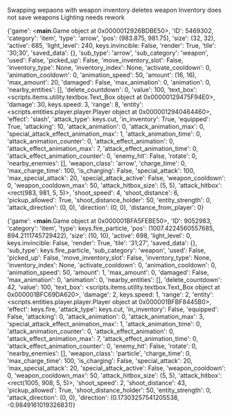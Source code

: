 Swapping wepaons with weapon inventory deletes weapon
Inventory does not save weapons
Lighting needs rework



{'game': <__main__.Game object at 0x0000012926BDBE50>, 'ID': 5469302, 'category': 'item', 'type': 'arrow', 'pos': (983.875, 981.75), 'size': (32, 32), 'active': 685, 'light_level': 240, keys.invincible: False, 'render': True, 'tile': '30;30', 'saved_data': {}, 'sub_type': 'arrow', 'sub_category': 'weapon', 'used': False, 'picked_up': False, 'move_inventory_slot': False, 'inventory_type': None, 'inventory_index': None, 'activate_cooldown': 0, 'animation_cooldown': 0, 'animation_speed': 50, 'amount': (16, 16), 'max_amount': 20, 'damaged': False, 'max_animation': 0, 'animation': 0, 'nearby_entities': [], 'delete_countdown': 0, 'value': 100, 'text_box': <scripts.items.utility.textbox.Text_Box object at 0x00000129475F94E0>, 'damage': 30, keys.speed: 3, 'range': 8, 'entity': <scripts.entities.player.player.Player object at 0x0000012940464460>, 'effect': 'slash', 'attack_type': keys.cut, 'in_inventory': True, 'equipped': True, 'attacking': 10, 'attack_animation': 0, 'attack_animation_max': 0, 'special_attack_effect_animation_max': 1, 'attack_animation_time': 0, 'attack_animation_counter': 0, 'attack_effect_animation': 0, 'attack_effect_animation_max': 7, 'attack_effect_animation_time': 0, 'attack_effect_animation_counter': 0, 'enemy_hit': False, 'rotate': 0, 'nearby_enemies': [], 'weapon_class': 'arrow', 'charge_time': 0, 'max_charge_time': 100, 'is_charging': False, 'special_attack': 100, 'max_special_attack': 20, 'special_attack_active': False, 'weapon_cooldown': 0, 'weapon_cooldown_max': 50, 'attack_hitbox_size': (5, 5), 'attack_hitbox': <rect(983, 981, 5, 5)>, 'shoot_speed': 4, 'shoot_distance': 6, 'pickup_allowed': True, 'shoot_distance_holder': 50, 'entity_strength': 0, 'attack_direction': (0, 0), 'direction': (0, 0), 'distance_from_player': 0}


{'game': <__main__.Game object at 0x000001BFA5FEBE50>, 'ID': 9052983, 'category': 'item', 'type': keys.fire_particle, 'pos': (1007.4224560557685, 894.2111745729422), 'size': (10, 10), 'active': 698, 'light_level': 0, keys.invincible: False, 'render': True, 'tile': '31;27', 'saved_data': {}, 'sub_type': keys.fire_particle, 'sub_category': 'weapon', 'used': False, 'picked_up': False, 'move_inventory_slot': False, 'inventory_type': None, 'inventory_index': None, 'activate_cooldown': 0, 'animation_cooldown': 0, 'animation_speed': 50, 'amount': 1, 'max_amount': 0, 'damaged': False, 'max_animation': 0, 'animation': 0, 'nearby_entities': [], 'delete_countdown': 42, 
'value': 100, 'text_box': <scripts.items.utility.textbox.Text_Box object at 0x000001BFC69DA620>, 'damage': 2, keys.speed: 1, 'range': 2, 'entity': <scripts.entities.player.player.Player object at 0x000001BFBF8445B0>, 'effect': keys.fire, 'attack_type': keys.cut, 'in_inventory': False, 'equipped': False, 'attacking': 0, 'attack_animation': 0, 'attack_animation_max': 3, 'special_attack_effect_animation_max': 1, 'attack_animation_time': 0, 'attack_animation_counter': 0, 'attack_effect_animation': 0, 'attack_effect_animation_max': 7, 'attack_effect_animation_time': 0, 'attack_effect_animation_counter': 0, 'enemy_hit': False, 'rotate': 0, 'nearby_enemies': [], 'weapon_class': 'particle', 'charge_time': 0, 'max_charge_time': 100, 'is_charging': False, 'special_attack': 20, 'max_special_attack': 20, 'special_attack_active': False, 'weapon_cooldown': 0, 'weapon_cooldown_max': 50, 'attack_hitbox_size': (5, 5), 'attack_hitbox': <rect(1005, 908, 5, 5)>, 'shoot_speed': 2, 'shoot_distance': 43, 'pickup_allowed': True, 'shoot_distance_holder': 50, 'entity_strength': 0, 'attack_direction': (0, 0), 'direction': (0.17303257541205538, -0.9849161019326831)}